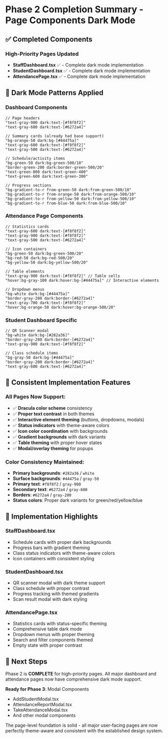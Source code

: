 # Phase 2 Completion Summary - Page Components Dark Mode

## ✅ Completed Components

### High-Priority Pages Updated
- **StaffDashboard.tsx** ✅ - Complete dark mode implementation
- **StudentDashboard.tsx** ✅ - Complete dark mode implementation  
- **AttendancePage.tsx** ✅ - Complete dark mode implementation

## 🎨 Dark Mode Patterns Applied

### Dashboard Components
```tsx
// Page headers
"text-gray-900 dark:text-[#f8f8f2]"
"text-gray-600 dark:text-[#6272a4]"

// Summary cards (already had base support)
"bg-orange-50 dark:bg-[#44475a]"
"text-gray-600 dark:text-[#f8f8f2]"
"text-gray-500 dark:text-[#6272a4]"

// Schedule/activity items
"bg-green-50 dark:bg-green-500/10"
"border-green-200 dark:border-green-500/20"
"text-green-800 dark:text-green-400"
"text-green-600 dark:text-green-300"

// Progress sections
"bg-gradient-to-r from-green-50 dark:from-green-500/10"
"bg-gradient-to-r from-orange-50 dark:from-orange-500/10"
"bg-gradient-to-r from-yellow-50 dark:from-yellow-500/10"
"bg-gradient-to-r from-blue-50 dark:from-blue-500/10"
```

### Attendance Page Components
```tsx
// Statistics cards
"text-gray-600 dark:text-[#f8f8f2]"
"text-gray-900 dark:text-[#f8f8f2]"
"text-gray-500 dark:text-[#6272a4]"

// Icon containers
"bg-green-50 dark:bg-green-500/20"
"bg-red-50 dark:bg-red-500/20"
"bg-yellow-50 dark:bg-yellow-500/20"

// Table elements
"text-gray-900 dark:text-[#f8f8f2]" // Table cells
"hover:bg-gray-100 dark:hover:bg-[#44475a]" // Interactive elements

// Dropdown menus
"bg-white dark:bg-[#44475a]"
"border-gray-200 dark:border-[#6272a4]"
"text-gray-700 dark:text-[#f8f8f2]"
"hover:bg-orange-50 dark:hover:bg-orange-500/20"
```

### Student Dashboard Specific
```tsx
// QR Scanner modal
"bg-white dark:bg-[#282a36]"
"border-gray-200 dark:border-[#6272a4]"
"text-gray-900 dark:text-[#f8f8f2]"

// Class schedule items
"bg-gray-50 dark:bg-[#44475a]"
"border-gray-200 dark:border-[#6272a4]"
"text-gray-600 dark:text-[#6272a4]"
```

## 🎯 Consistent Implementation Features

### All Pages Now Support:
- ✅ **Dracula color scheme** consistency
- ✅ **Proper text contrast** in both themes
- ✅ **Interactive element theming** (buttons, dropdowns, modals)
- ✅ **Status indicators** with theme-aware colors
- ✅ **Icon color coordination** with backgrounds
- ✅ **Gradient backgrounds** with dark variants
- ✅ **Table theming** with proper hover states
- ✅ **Modal/overlay theming** for popups

### Color Consistency Maintained:
- **Primary backgrounds**: `#282a36` / `white`
- **Surface backgrounds**: `#44475a` / `gray-50`
- **Primary text**: `#f8f8f2` / `gray-900`
- **Secondary text**: `#6272a4` / `gray-600`
- **Borders**: `#6272a4` / `gray-200`
- **Status colors**: Proper dark variants for green/red/yellow/blue

## 🚀 Implementation Highlights

### StaffDashboard.tsx
- Schedule cards with proper dark backgrounds
- Progress bars with gradient theming
- Class status indicators with theme-aware colors
- Icon containers with consistent styling

### StudentDashboard.tsx  
- QR scanner modal with dark theme support
- Class schedule with proper contrast
- Progress tracking with themed gradients
- Scan result modal with dark styling

### AttendancePage.tsx
- Statistics cards with status-specific theming
- Comprehensive table dark mode
- Dropdown menus with proper theming
- Search and filter components themed
- Empty state with proper contrast

## 🎯 Next Steps

Phase 2 is **COMPLETE** for high-priority pages. All major dashboard and attendance pages now have comprehensive dark mode support.

**Ready for Phase 3**: Modal Components
- AddStudentModal.tsx
- AttendanceReportModal.tsx
- TakeAttendanceModal.tsx
- And other modal components

The page-level foundation is solid - all major user-facing pages are now perfectly theme-aware and consistent with the established design system.